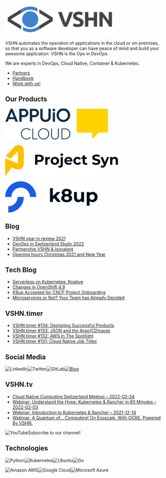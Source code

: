 [<img src="https://raw.githubusercontent.com/vshn/.github/main/profile/images/vshn.svg" alt="APPUiO Cloud" height="100"/>](https://vshn.ch/)

VSHN automates the operation of applications in the cloud or on-premises, so that you as a software developer can have peace of mind and build your awesome application. VSHN is the Ops in DevOps.

We are experts in DevOps, Cloud Native, Container & Kubernetes.

- [Partners](https://www.vshn.ch/en/partners/)
- [Handbook](https://handbook.vshn.ch/)
- [Work with us!](https://www.vshn.ch/en/jobs/)

## Our Products

[<img src="https://raw.githubusercontent.com/vshn/.github/main/profile/images/appuio-cloud.svg" alt="APPUiO Cloud" height="100"/>](https://docs.appuio.cloud/)

[<img src="https://github.com/vshn/.github/raw/main/profile/images/project-syn.svg" alt="Project Syn" height="100"/>](https://syn.tools/)

[<img src="https://github.com/vshn/.github/raw/main/profile/images/k8up.svg" alt="K8up" height="100"/>](https://k8up.io/)

## Blog

<!-- GENERAL:START -->
- [VSHN year in review 2021](https://www.vshn.ch/en/blog/vshn-year-in-review-2021/)
- [DevOps in Switzerland Study 2022](https://www.vshn.ch/en/blog/devops-in-switzerland-study-2022/)
- [Partnership VSHN &amp; Isovalent](https://www.vshn.ch/en/blog/partnership-vshn-isovalent/)
- [Opening hours Christmas 2021 and New Year](https://www.vshn.ch/en/blog/opening-hours-christmas-2021-and-new-year/)
<!-- GENERAL:END -->

## Tech Blog

<!-- TECH:START -->
- [Serverless on Kubernetes: Knative](https://www.vshn.ch/en/blog/serverless-on-kubernetes-knative/)
- [Changes in OpenShift 4.9](https://www.vshn.ch/en/blog/changes-in-openshift-4-9/)
- [K8up Accepted for CNCF Project Onboarding](https://www.vshn.ch/en/blog/k8up-accepted-for-cncf-project-onboarding/)
- [Microservices or Not? Your Team has Already Decided](https://www.vshn.ch/en/blog/microservices-or-not-your-team-has-already-decided/)
<!-- TECH:END -->

## VSHN.timer

<!-- VSHNTIMER:START -->
- [VSHN.timer #134: Designing Successful Products](https://www.vshn.ch/blog/vshn-timer-134-designing-successful-products/)
- [VSHN.timer #133: JSON and the Argo&lpar;CD&rpar;nauts](https://www.vshn.ch/blog/vshn-timer-133-json-and-the-argocdnauts/)
- [VSHN.timer #132: AWS In The Spotlight](https://www.vshn.ch/blog/vshn-timer-132-aws-in-the-spotlight/)
- [VSHN.timer #131: Cloud Native Job Titles](https://www.vshn.ch/blog/vshn-timer-131-cloud-native-job-titles/)
<!-- VSHNTIMER:END -->

## Social Media

[<img align="left" alt="LinkedIn" src="https://img.shields.io/badge/linkedin-%230077B5.svg?&style=for-the-badge&logo=linkedin&logoColor=white">](https://www.linkedin.com/company/vshn-ag) [<img align="left" alt="Twitter" src="https://img.shields.io/badge/twitter-%231DA1F2.svg?&style=for-the-badge&logo=twitter&logoColor=white">](https://twitter.com/vshn_ch) [<img align="left" alt="GitLab" src="https://img.shields.io/badge/gitlab-%23330f63.svg?&style=for-the-badge&logo=gitlab&logoColor=white">](https://gitlab.com/vshn) [<img alt="Blog" src="https://img.shields.io/badge/rss-%23FFA500.svg?&style=for-the-badge&logo=rss&logoColor=white">](https://www.vshn.ch/en-rss.xml)

## VSHN.tv

<!-- VIDEOS:START -->
- [Cloud Native Computing Switzerland Meetup – 2022-02-24](https://www.youtube.com/watch?v=GqFy1RLTbXU)
- [Webinar: Understand the Hype: Kubernetes &amp; Rancher in 60 Minutes – 2022-02-03](https://www.youtube.com/watch?v=S1mCJnbqACE)
- [Webinar: Introduction to Kubernetes &amp; Rancher – 2021-12-14](https://www.youtube.com/watch?v=jeTwFo2abrI)
- [Webinar: A Quantum of… Computing! On Exoscale. With OCRE. Powered By VSHN.](https://www.youtube.com/watch?v=hVFKdFQBsiY)
<!-- VIDEOS:END -->

Subscribe to our [<img alt="YouTube" align="left" src="https://img.shields.io/badge/youtube-%23FF0000.svg?&style=for-the-badge&logo=youtube&logoColor=white">](https://vshn.tv) channel!

## Technologies

<img align="left" alt="Python" src="https://img.shields.io/badge/python-%233776AB.svg?&style=for-the-badge&logo=python&logoColor=white"> <img alt="Go" src="https://img.shields.io/badge/go-%2300ADD8.svg?&style=for-the-badge&logo=go&logoColor=white"> <img align="left" alt="Kubernetes" src="https://img.shields.io/badge/kubernetes-326de6?logo=kubernetes&logoColor=white&style=for-the-badge"> <img align="left" alt="Ubuntu" src="https://img.shields.io/badge/ubuntu-E95420?logo=ubuntu&logoColor=white&style=for-the-badge">

<img align="left" alt="Amazon AWS" src="https://img.shields.io/badge/Amazon%20AWS-%23232F3E?logo=amazon-aws&logoColor=white&style=for-the-badge"> <img align="left" alt="Google Cloud" src="https://img.shields.io/badge/Google%20Cloud-%234285F4?logo=google-cloud&logoColor=white&style=for-the-badge "> <img alt="Microsoft Azure" src="https://img.shields.io/badge/Microsoft%20Azure-0089D6?logo=microsoft-azure&logoColor=white&style=for-the-badge">
